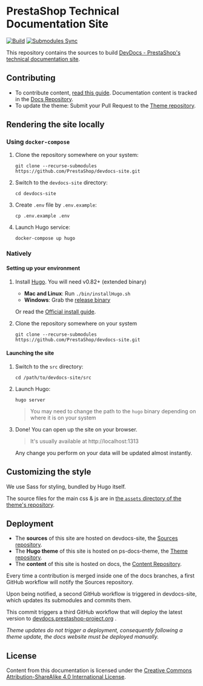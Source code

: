 # PrestaShop Technical Documentation Site

[![Build](https://github.com/PrestaShop/devdocs-site/actions/workflows/build.yml/badge.svg)](https://github.com/PrestaShop/devdocs-site/actions/workflows/build.yml)
[![Submodules Sync](https://github.com/PrestaShop/devdocs-site/actions/workflows/sync.yml/badge.svg)](https://github.com/PrestaShop/devdocs-site/actions/workflows/sync.yml)

This repository contains the sources to build [DevDocs - PrestaShop's technical documentation site](https://devdocs.prestashop-project.org/).

## Contributing

- To contribute content, [read this guide](https://devdocs.prestashop-project.org/1.7/contribute/documentation/how/). Documentation content is tracked in the [Docs Repository](https://github.com/PrestaShop/docs).
- To update the theme: Submit your Pull Request to the [Theme repository](https://github.com/PrestaShop/ps-docs-theme/).

## Rendering the site locally

### Using `docker-compose`

1. Clone the repository somewhere on your system:
    ```
    git clone --recurse-submodules https://github.com/PrestaShop/devdocs-site.git
    ```

2. Switch to the `devdocs-site` directory:
    ```
    cd devdocs-site
    ```

3. Create `.env` file by `.env.example`:
    ```
    cp .env.example .env
    ```

4. Launch Hugo service:
    ```
    docker-compose up hugo
    ```

### Natively

#### Setting up your environment

1. Install [Hugo](https://gohugo.io/). You will need v0.82+ (extended binary)
   
   * **Mac and Linux**: Run `./bin/installHugo.sh`
   * **Windows**: Grab the [release binary](https://github.com/gohugoio/hugo/releases)
   
   Or read the [Official install guide](https://gohugo.io/getting-started/installing).

2. Clone the repository somewhere on your system
   ```
   git clone --recurse-submodules https://github.com/PrestaShop/devdocs-site.git
   ```

#### Launching the site

1. Switch to the `src` directory:
    ```
    cd /path/to/devdocs-site/src
    ```

2. Launch Hugo:
    ```
    hugo server
    ```
    > You may need to change the path to the `hugo` binary depending on where it is on your system

3. Done! You can open up the site on your browser.

    > It's usually available at http://localhost:1313
    
    Any change you perform on your data will be updated almost instantly.


## Customizing the style

We use Sass for styling, bundled by Hugo itself.

The source files for the main css & js are in [the `assets` directory of the theme's repository](https://github.com/PrestaShop/ps-docs-theme/tree/main/assets).

## Deployment

- The **sources** of this site are hosted on devdocs-site, the [Sources repository](https://github.com/PrestaShop/devdocs-site/).
- The **Hugo theme** of this site is hosted on ps-docs-theme, the [Theme repository](https://github.com/PrestaShop/ps-docs-theme/).
- The **content** of this site is hosted on docs, the [Content Repository](https://github.com/PrestaShop/docs).

Every time a contribution is merged inside one of the docs branches, a first GitHub workflow will notify the Sources repository.

Upon being notified, a second GitHub workflow is triggered in devdocs-site, which updates its submodules and commits them.

This commit triggers a third GitHub workflow that will deploy the latest version to [devdocs.prestashop-project.org](https://devdocs.prestashop-project.org/) .

_Theme updates do not trigger a deployment, consequently following a theme update, the docs website must be deployed manually._

## License

Content from this documentation is licensed under the [Creative Commons Attribution-ShareAlike 4.0 International License](https://creativecommons.org/licenses/by-sa/4.0/).
